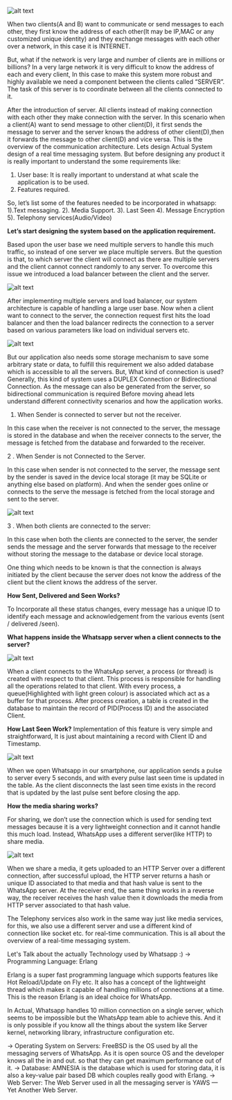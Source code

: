 ![alt text](https://miro.medium.com/max/1174/1*Ny0Ved3qrBZUTYMTUkUb9Q.png)

When two clients(A and B) want to communicate or send messages to each other, they first know the address of each other(It may be IP,MAC or any customized unique identity) and they exchange messages with each other over a network, in this case it is INTERNET.

But, what if the network is very large and number of clients are in millions or billions?
In a very large network it is very difficult to know the address of each and every client, In this case to make this system more robust and highly available we need a component between the clients called “SERVER”. The task of this server is to coordinate between all the clients connected to it.


After the introduction of server. All clients instead of making connection with each other they make connection with the server.
In this scenario when a client(A) want to send message to other client(D), it first sends the message to server and the server knows the address of other client(D),then it forwards the message to other client(D) and vice versa.
This is the overview of the communication architecture. Lets design Actual System design of a real time messaging system.
But before designing any product it is really important to understand the some requirements like:

1. User base: It is really important to understand at what scale the application is to be used.
2. Features required.

So, let’s list some of the features needed to be incorporated in whatsapp:
1).Text messaging.
2). Media Support.
3). Last Seen
4). Message Encryption
5). Telephony services(Audio/Video)

**Let’s start designing the system based on the application requirement.**

Based upon the user base we need multiple servers to handle this much traffic, so instead of one server we place multiple servers.
But the question is that, to which server the client will connect as there are multiple servers and the client cannot connect randomly to any server. To overcome this issue we introduced a load balancer between the client and the server.

![alt text](https://miro.medium.com/max/1056/1*JQ7Y60sUP1PAqEBZSUP2qQ.png)

After implementing multiple servers and load balancer, our system architecture is capable of handling a large user base. Now when a client want to connect to the server, the connection request first hits the load balancer and then the load balancer redirects the connection to a server based on various parameters like load on individual servers etc.


![alt text](https://miro.medium.com/max/1110/1*is2GaFuYvO_d9SLLpNDJvg.png)


But our application also needs some storage mechanism to save some arbitrary state or data, to fulfill this requirement we also added database which is accessible to all the servers.
But, What kind of connection is used?
Generally, this kind of system uses a DUPLEX Connection or Bidirectional Connection. As the message can also be generated from the server, so bidirectional communication is required
Before moving ahead lets understand different connectivity scenarios and how the application works.

1. When Sender is connected to server but not the receiver.

In this case when the receiver is not connected to the server, the message is stored in the database and when the receiver connects to the server, the message is fetched from the database and forwarded to the receiver.

2 . When Sender is not Connected to the Server.

In this case when sender is not connected to the server, the message sent by the sender is saved in the device local storage (it may be SQLite or anything else based on platform). And when the sender goes online or connects to the serve the message is fetched from the local storage and sent to the server.

![alt text](https://miro.medium.com/max/1086/1*7JkjITVEEoUlUAC5USUgkA.png)

3 . When both clients are connected to the server:

In this case when both the clients are connected to the server, the sender sends the message and the server forwards that message to the receiver without storing the message to the database or device local storage.

One thing which needs to be known is that the connection is always initiated by the client because the server does not know the address of the client but the client knows the address of the server.

**How Sent, Delivered and Seen Works?**

To Incorporate all these status changes, every message has a unique ID to identify each message and acknowledgement from the various events (sent / delivered /seen).

**What happens inside the Whatsapp server when a client connects to the server?**

![alt text](https://miro.medium.com/max/770/1*KIo2e5Op_iUb4j-6z_SkKQ.png)

When a client connects to the WhatsApp server, a process (or thread) is created with respect to that client. This process is responsible for handling all the operations related to that client.
With every process, a queue(Highlighted with light green colour) is associated which act as a buffer for that process. After process creation, a table is created in the database to maintain the record of PID(Process ID) and the associated Client.

**How Last Seen Work?**
Implementation of this feature is very simple and straightforward, It is just about maintaining a record with Client ID and Timestamp.

![alt text](https://miro.medium.com/max/730/1*KWR0NAiGqnU-HzuFP-Zurg.png)

When we open Whatsapp in our smartphone, our application sends a pulse to server every 5 seconds, and with every pulse last seen time is updated in the table. As the client disconnects the last seen time exists in the record that is updated by the last pulse sent before closing the app.

**How the media sharing works?**

For sharing, we don’t use the connection which is used for sending text messages because it is a very lightweight connection and it cannot handle this much load.
Instead, WhatsApp uses a different server(like HTTP) to share media.

![alt text](https://miro.medium.com/max/770/1*pkKmT7Rtl1l9DKfZQAB_nA.png)


When we share a media, it gets uploaded to an HTTP Server over a different connection, after successful upload, the HTTP server returns a hash or unique ID associated to that media and that hash value is sent to the WhatsApp server. At the receiver end, the same thing works in a reverse way, the receiver receives the hash value then it downloads the media from HTTP server associated to that hash value.

The Telephony services also work in the same way just like media services, for this, we also use a different server and use a different kind of connection like socket etc. for real-time communication.
This is all about the overview of a real-time messaging system.

Let's Talk about the actually Technology used by Whatsapp :)
-> Programming Language: Erlang

Erlang is a super fast programming language which supports features like Hot Reload/Update on Fly etc. It also has a concept of the lightweight thread which makes it capable of handling millions of connections at a time. This is the reason Erlang is an ideal choice for WhatsApp.

In Actual, Whatsapp handles 10 million connection on a single server, which seems to be impossible but the WhatsApp team able to achieve this. And it is only possible if you know all the things about the system like Server kernel, networking library, infrastructure configuration etc.

-> Operating System on Servers: FreeBSD is the OS used by all the messaging servers of WhatsApp. As it is open source OS and the developer knows all the in and out. so that they can get maximum performance out of it.
-> Database: AMNESIA is the database which is used for storing data, it is also a key-value pair based DB which couples really good with Erlang.
-> Web Server: The Web Server used in all the messaging server is YAWS — Yet Another Web Server.


